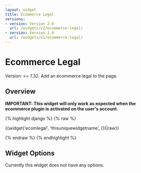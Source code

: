 ```yaml
---
layout: widget
title: Ecommerce Legal
versions:
- version: Version 2.0
  url: /widgets/v2/ecommerce-legal/
- version: Version 1.0
  url: /widgets/v1/ecommerce-legal/
---
```


# Ecommerce Legal

Version: >= 7.32. Add an ecommerce legal to the page.

## Overview

**IMPORTANT: This widget will only work as expected when the ecommerce plugin is activated on the user's account.**

{% highlight django %}
{% raw %}

  {{widget('ecomlegal', 'thisuniquewidgetname', {})|raw}}

{% endraw %}
{% endhighlight %}

## Widget Options

Currently this widget does not have any options.
